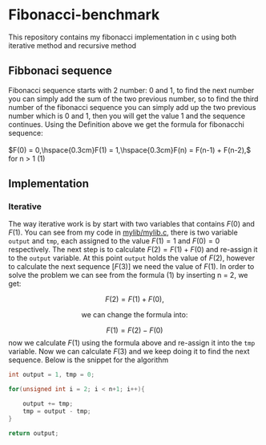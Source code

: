 # Fibonacci-benchmark
This repository contains my fibonacci implementation in c using both iterative method and recursive method

## Fibbonaci sequence
Fibonacci sequence starts with 2 number: 0 and 1, to find the next number you can simply add the sum of the two previous number, so to find the third number of the fibonacci sequence you can simply add up the two previous number which is 0 and 1, then you will get the value 1 and the sequence continues. Using the Definition above we get the formula for fibonacchi sequence:
<br>
<br>
$F(0) = 0,\hspace{0.3cm}F(1) = 1,\hspace{0.3cm}F(n) = F(n-1) + F(n-2),$ for n > 1 (1)
<br>

## Implementation

### Iterative
The way iterative work is by start with two variables that contains $F(0)$ and $F(1)$. You can see from my code in [mylib/mylib.c](mylib/mylib.c), there is two variable ```output``` and ```tmp```, each assigned to the value $F(1) = 1$ and $F(0) = 0$ respectively. The next step is to calculate $F(2)=F(1)+F(0)$ and re-assign it to the ```output``` variable. At this point ```output``` holds the value of $F(2)$, however to calculate the next sequence [$F(3)$] we need the value of $F(1)$. In order to solve the problem we can see from the formula (1) by inserting n = 2, we get:

$$F(2) = F(1) + F(0),$$
<center>we can change the formula into:</center>

$$F(1) = F(2) - F(0)$$
now we calculate $F(1)$ using the formula above and re-assign it into the ```tmp``` variable. Now we can calculate $F(3)$ and we keep doing it to find the next sequence. Below is the snippet for the algorithm

```c
int output = 1, tmp = 0;

for(unsigned int i = 2; i < n+1; i++){

    output += tmp;
    tmp = output - tmp;
}

return output;
```